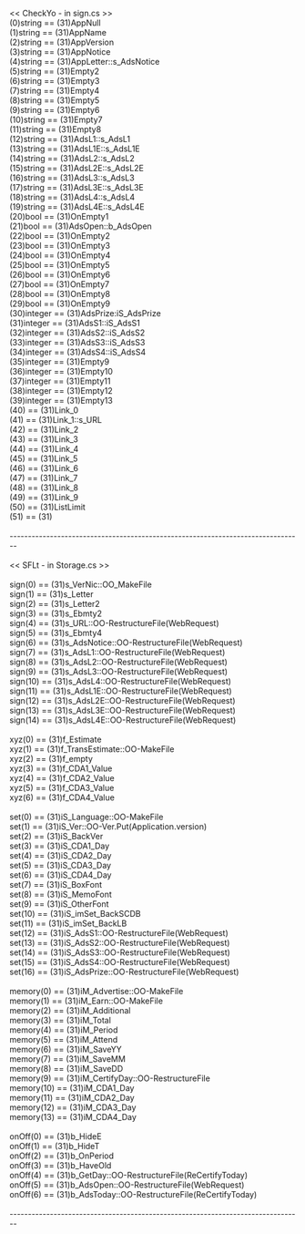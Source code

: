 << CheckYo - in sign.cs >>
<br>(0)string == (31)AppNull
<br>(1)string == (31)AppName
<br>(2)string == (31)AppVersion
<br>(3)string == (31)AppNotice
<br>(4)string == (31)AppLetter::s_AdsNotice
<br>(5)string == (31)Empty2
<br>(6)string == (31)Empty3
<br>(7)string == (31)Empty4
<br>(8)string == (31)Empty5
<br>(9)string == (31)Empty6
<br>(10)string == (31)Empty7
<br>(11)string == (31)Empty8
<br>(12)string == (31)AdsL1::s_AdsL1
<br>(13)string == (31)AdsL1E::s_AdsL1E
<br>(14)string == (31)AdsL2::s_AdsL2
<br>(15)string == (31)AdsL2E::s_AdsL2E
<br>(16)string == (31)AdsL3::s_AdsL3
<br>(17)string == (31)AdsL3E::s_AdsL3E
<br>(18)string == (31)AdsL4::s_AdsL4
<br>(19)string == (31)AdsL4E::s_AdsL4E
<br>(20)bool == (31)OnEmpty1
<br>(21)bool == (31)AdsOpen::b_AdsOpen
<br>(22)bool == (31)OnEmpty2
<br>(23)bool == (31)OnEmpty3
<br>(24)bool == (31)OnEmpty4
<br>(25)bool == (31)OnEmpty5
<br>(26)bool == (31)OnEmpty6
<br>(27)bool == (31)OnEmpty7
<br>(28)bool == (31)OnEmpty8
<br>(29)bool == (31)OnEmpty9
<br>(30)integer == (31)AdsPrize:iS_AdsPrize
<br>(31)integer == (31)AdsS1::iS_AdsS1
<br>(32)integer == (31)AdsS2::iS_AdsS2
<br>(33)integer == (31)AdsS3::iS_AdsS3
<br>(34)integer == (31)AdsS4::iS_AdsS4
<br>(35)integer == (31)Empty9
<br>(36)integer == (31)Empty10
<br>(37)integer == (31)Empty11
<br>(38)integer == (31)Empty12
<br>(39)integer == (31)Empty13
<br>(40) == (31)Link_0
<br>(41) == (31)Link_1::s_URL
<br>(42) == (31)Link_2
<br>(43) == (31)Link_3
<br>(44) == (31)Link_4
<br>(45) == (31)Link_5
<br>(46) == (31)Link_6
<br>(47) == (31)Link_7
<br>(48) == (31)Link_8
<br>(49) == (31)Link_9
<br>(50) == (31)ListLimit
<br>(51) == (31) 
<br>
<br>--------------------------------------------------------------------------------
<br>
<br><< SFLt - in Storage.cs >>
<br>
<br>sign(0) == (31)s_VerNic::OO_MakeFile
<br>sign(1) == (31)s_Letter
<br>sign(2) == (31)s_Letter2
<br>sign(3) == (31)s_Ebmty2
<br>sign(4) == (31)s_URL::OO-RestructureFile(WebRequest)
<br>sign(5) == (31)s_Ebmty4
<br>sign(6) == (31)s_AdsNotice::OO-RestructureFile(WebRequest)
<br>sign(7) == (31)s_AdsL1::OO-RestructureFile(WebRequest)
<br>sign(8) == (31)s_AdsL2::OO-RestructureFile(WebRequest)
<br>sign(9) == (31)s_AdsL3::OO-RestructureFile(WebRequest)
<br>sign(10) == (31)s_AdsL4::OO-RestructureFile(WebRequest)
<br>sign(11) == (31)s_AdsL1E::OO-RestructureFile(WebRequest)
<br>sign(12) == (31)s_AdsL2E::OO-RestructureFile(WebRequest)
<br>sign(13) == (31)s_AdsL3E::OO-RestructureFile(WebRequest)
<br>sign(14) == (31)s_AdsL4E::OO-RestructureFile(WebRequest)
<br>
<br>xyz(0) == (31)f_Estimate
<br>xyz(1) == (31)f_TransEstimate::OO-MakeFile
<br>xyz(2) == (31)f_empty
<br>xyz(3) == (31)f_CDA1_Value
<br>xyz(4) == (31)f_CDA2_Value
<br>xyz(5) == (31)f_CDA3_Value
<br>xyz(6) == (31)f_CDA4_Value
<br>
<br>set(0) == (31)iS_Language::OO-MakeFile
<br>set(1) == (31)iS_Ver::OO-Ver.Put(Application.version)
<br>set(2) == (31)iS_BackVer
<br>set(3) == (31)iS_CDA1_Day
<br>set(4) == (31)iS_CDA2_Day
<br>set(5) == (31)iS_CDA3_Day
<br>set(6) == (31)iS_CDA4_Day
<br>set(7) == (31)iS_BoxFont
<br>set(8) == (31)iS_MemoFont
<br>set(9) == (31)iS_OtherFont
<br>set(10) == (31)iS_imSet_BackSCDB
<br>set(11) == (31)iS_imSet_BackLB
<br>set(12) == (31)iS_AdsS1::OO-RestructureFile(WebRequest)
<br>set(13) == (31)iS_AdsS2::OO-RestructureFile(WebRequest)
<br>set(14) == (31)iS_AdsS3::OO-RestructureFile(WebRequest)
<br>set(15) == (31)iS_AdsS4::OO-RestructureFile(WebRequest)
<br>set(16) == (31)iS_AdsPrize::OO-RestructureFile(WebRequest)
<br>
<br>memory(0) == (31)iM_Advertise::OO-MakeFile
<br>memory(1) == (31)iM_Earn::OO-MakeFile
<br>memory(2) == (31)iM_Additional
<br>memory(3) == (31)iM_Total
<br>memory(4) == (31)iM_Period
<br>memory(5) == (31)iM_Attend
<br>memory(6) == (31)iM_SaveYY
<br>memory(7) == (31)iM_SaveMM
<br>memory(8) == (31)iM_SaveDD
<br>memory(9) == (31)iM_CertifyDay::OO-RestructureFile
<br>memory(10) == (31)iM_CDA1_Day
<br>memory(11) == (31)iM_CDA2_Day
<br>memory(12) == (31)iM_CDA3_Day
<br>memory(13) == (31)iM_CDA4_Day
<br>
<br>onOff(0) == (31)b_HideE
<br>onOff(1) == (31)b_HideT
<br>onOff(2) == (31)b_OnPeriod
<br>onOff(3) == (31)b_HaveOld
<br>onOff(4) == (31)b_GetDay::OO-RestructureFile(ReCertifyToday)
<br>onOff(5) == (31)b_AdsOpen::OO-RestructureFile(WebRequest)
<br>onOff(6) == (31)b_AdsToday::OO-RestructureFile(ReCertifyToday)
<br>
<br>--------------------------------------------------------------------------------
